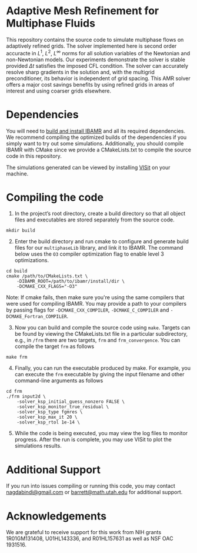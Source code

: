 # Adaptive Mesh Refinement for Multiphase Fluids

This repository contains the source code to simulate multiphase flows on adaptively refined grids. The solver implemented here is second order accuracte in $L^1$, $L^2$, $L^\infty$ norms for all solution variables of the Newtonian and non-Newtonian models. Our experiments demonstrate the solver is stable provided $\Delta t$ satisfies the imposed CFL condition. The solver can accurately resolve sharp gradients in the solution and, with the multigrid preconditioner, its behavior is independent of grid spacing. This AMR solver offers a major cost savings benefits by using refined grids in areas of interest and using coarser grids elsewhere.

# Dependencies

You will need to [build and install IBAMR](https://ibamr.github.io/linux) and all its required dependencies. We recommend compiling the optimized builds of the dependencies if you simply want to try out some simulations. Additionally, you should compile IBAMR with CMake since we provide a CMakeLists.txt to compile the source code in this repository. 

The simulations generated can be viewed by installing [VISit](https://visit-dav.github.io/visit-website/) on your machine.

# Compiling the code

1. In the project’s root directory, create a build directory so that all object files and executables are stored separately from the source code.

```
mkdir build
```

2. Enter the build directory and run cmake to configure and generate build files for our `multiphaseLib` library, and link it to IBAMR. The command below uses the `O3` compiler optimization flag to enable level 3 optimizations. 


```
cd build
cmake /path/to/CMakeLists.txt \
    -DIBAMR_ROOT=/path/to/ibamr/install/dir \
    -DCMAKE_CXX_FLAGS="-O3"
```
Note: If cmake fails, then make sure you're using the same compilers that were used for compiling IBAMR. You may provide a path to your compilers by passing flags for `-DCMAKE_CXX_COMPILER`, `-DCMAKE_C_COMPILER` and `-DCMAKE_Fortran_COMPILER`.

3. Now you can build and compile the source code using `make`. Targets can be found by viewing the CMakeLists.txt file in a particular subdirectory, e.g., in `/frm` there are two targets, `frm` and `frm_convergence`. You can compile the target `frm` as follows

```
make frm
```

4. Finally, you can run the executable produced by make. For example, you can execute the `frm` executable by giving the input filename and other command-line arguments as follows

```
cd frm
./frm input2d \
    -solver_ksp_initial_guess_nonzero FALSE \
    -solver_ksp_monitor_true_residual \
    -solver_ksp_type fgmres \
    -solver_ksp_max_it 20 \
    -solver_ksp_rtol 1e-14 \
```

5. While the code is being executed, you may view the log files to monitor progress. After the run is complete, you may use VISit to plot the simulations results.

# Additional Support

If you run into issues compiling or running this code, you may contact nagdabindi@gmail.com or barrett@math.utah.edu for additional support. 

# Acknowledgements

We are grateful to receive support for this work from NIH grants 1R01GM131408, U01HL143336, and R01HL157631 as well as NSF OAC 1931516.
